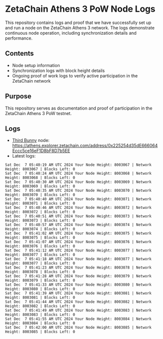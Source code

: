 # ZetaChain Athens 3 PoW Node Logs
This repository contains logs and proof that we have successfully set up and run a node on the ZetaChain Athens 3 network. The logs demonstrate continuous node operation, including synchronization details and performance.

## Contents
- Node setup information
- Synchronization logs with block height details
- Ongoing proof of work logs to verify active participation in the ZetaChain network

## Purpose
This repository serves as documentation and proof of participation in the ZetaChain Athens 3 PoW testnet.

## Logs

- [Third Bunny](https://thirdbunny.xyz/) node: https://athens.explorer.zetachain.com/address/0x225254d35dE666064Eccc5ce16eF1D8bF8D7b5EE
- Latest logs:
```
Sat Dec  7 05:40:19 AM UTC 2024 Your Node Height: 8003067 | Network Height: 8003067 | Blocks Left: 0
Sat Dec  7 05:40:24 AM UTC 2024 Your Node Height: 8003068 | Network Height: 8003068 | Blocks Left: 0
Sat Dec  7 05:40:30 AM UTC 2024 Your Node Height: 8003069 | Network Height: 8003069 | Blocks Left: 0
Sat Dec  7 05:40:35 AM UTC 2024 Your Node Height: 8003070 | Network Height: 8003070 | Blocks Left: 0
Sat Dec  7 05:40:40 AM UTC 2024 Your Node Height: 8003071 | Network Height: 8003071 | Blocks Left: 0
Sat Dec  7 05:40:46 AM UTC 2024 Your Node Height: 8003072 | Network Height: 8003072 | Blocks Left: 0
Sat Dec  7 05:40:51 AM UTC 2024 Your Node Height: 8003073 | Network Height: 8003073 | Blocks Left: 0
Sat Dec  7 05:40:57 AM UTC 2024 Your Node Height: 8003074 | Network Height: 8003074 | Blocks Left: 0
Sat Dec  7 05:41:02 AM UTC 2024 Your Node Height: 8003075 | Network Height: 8003075 | Blocks Left: 0
Sat Dec  7 05:41:07 AM UTC 2024 Your Node Height: 8003076 | Network Height: 8003076 | Blocks Left: 0
Sat Dec  7 05:41:12 AM UTC 2024 Your Node Height: 8003077 | Network Height: 8003077 | Blocks Left: 0
Sat Dec  7 05:41:18 AM UTC 2024 Your Node Height: 8003077 | Network Height: 8003077 | Blocks Left: 0
Sat Dec  7 05:41:23 AM UTC 2024 Your Node Height: 8003078 | Network Height: 8003078 | Blocks Left: 0
Sat Dec  7 05:41:28 AM UTC 2024 Your Node Height: 8003079 | Network Height: 8003079 | Blocks Left: 0
Sat Dec  7 05:41:33 AM UTC 2024 Your Node Height: 8003080 | Network Height: 8003080 | Blocks Left: 0
Sat Dec  7 05:41:39 AM UTC 2024 Your Node Height: 8003081 | Network Height: 8003081 | Blocks Left: 0
Sat Dec  7 05:41:44 AM UTC 2024 Your Node Height: 8003082 | Network Height: 8003082 | Blocks Left: 0
Sat Dec  7 05:41:49 AM UTC 2024 Your Node Height: 8003083 | Network Height: 8003083 | Blocks Left: 0
Sat Dec  7 05:41:55 AM UTC 2024 Your Node Height: 8003084 | Network Height: 8003084 | Blocks Left: 0
Sat Dec  7 05:42:00 AM UTC 2024 Your Node Height: 8003085 | Network Height: 8003085 | Blocks Left: 0
```
